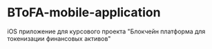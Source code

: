 # BToFA-mobile-application
iOS приложение для курсового проекта "Блокчейн платформа для токенизации финансовых активов"
